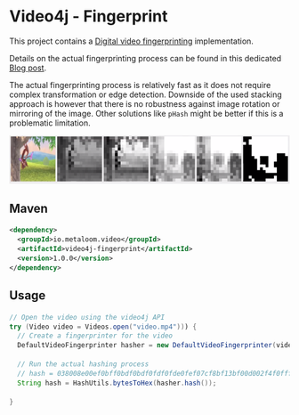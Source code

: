 # Video4j - Fingerprint

This project contains a [Digital video fingerprinting](https://en.wikipedia.org/wiki/Digital_video_fingerprinting) implementation.

Details on the actual fingerprinting process can be found in this dedicated [Blog post](https://metaloom.io/blog/video-fingerprinting/).

The actual fingerprinting process is relatively fast as it does not require complex transformation or edge detection.
Downside of the used stacking approach is however that there is no robustness against image rotation or mirroring of the image. Other solutions like `pHash` might be better if this is a problematic limitation.

[![Process](examples/video.png)](examples/processing.mp4)

## Maven

```xml
<dependency>
  <groupId>io.metaloom.video</groupId>
  <artifactId>video4j-fingerprint</artifactId>
  <version>1.0.0</version>
</dependency>
```

## Usage

```java
// Open the video using the video4j API
try (Video video = Videos.open("video.mp4"))) {
  // Create a fingerprinter for the video
  DefaultVideoFingerprinter hasher = new DefaultVideoFingerprinter(video);

  // Run the actual hashing process
  // hash = 038008e00ef0bff0bdf0bdf0fdf0fde0fef07cf8bf13bf00d002f4f0fff8dfb001
  String hash = HashUtils.bytesToHex(hasher.hash());

}
```